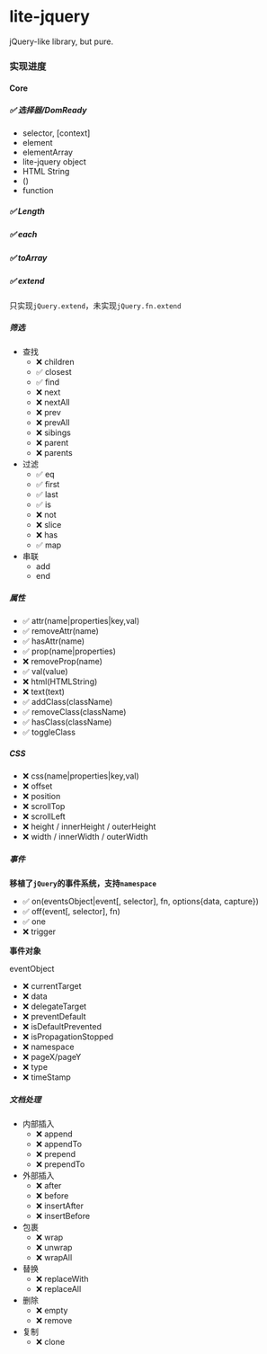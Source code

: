 # lite-jquery
jQuery-like library, but pure.

### 实现进度

#### Core

##### ✅ 选择器/DomReady

 - selector, [context]
 - element
 - elementArray
 - lite-jquery object
 - HTML String
 - ()
 - function

##### ✅ Length
##### ✅ each
##### ✅ toArray
##### ✅ extend
  只实现`jQuery.extend`，未实现`jQuery.fn.extend`

##### 筛选

 - 查找
   * ❌ children
   * ✅ closest
   * ✅ find
   * ❌ next
   * ❌ nextAll
   * ❌ prev
   * ❌ prevAll
   * ❌ sibings
   * ❌ parent
   * ❌ parents
 - 过滤
   * ✅ eq
   * ✅ first
   * ✅ last
   * ✅ is
   * ❌ not
   * ❌ slice
   * ❌ has
   * ✅ map
 - 串联
   * add
   * end

##### 属性

 - ✅ attr(name|properties|key,val)
 - ✅ removeAttr(name)
 - ✅ hasAttr(name)
 - ✅ prop(name|properties)
 - ❌ removeProp(name)
 - ✅ val(value)
 - ❌ html(HTMLString)
 - ❌ text(text)
 - ✅ addClass(className)
 - ✅ removeClass(className)
 - ✅ hasClass(className)
 - ✅ toggleClass

##### CSS

 - ❌ css(name|properties|key,val)
 - ❌ offset
 - ❌ position
 - ❌ scrollTop
 - ❌ scrollLeft
 - ❌ height / innerHeight / outerHeight
 - ❌ width / innerWidth / outerWidth

##### 事件

 **移植了`jQuery`的事件系统，支持`namespace`**

 - ✅ on(eventsObject|event[, selector], fn, options{data, capture})
 - ✅ off(event[, selector], fn)
 - ✅ one
 - ❌ trigger

**事件对象**

 eventObject
   - ❌ currentTarget
   - ❌ data
   - ❌ delegateTarget
   - ❌ preventDefault
   - ❌ isDefaultPrevented
   - ❌ isPropagationStopped
   - ❌ namespace
   - ❌ pageX/pageY
   - ❌ type
   - ❌ timeStamp

##### 文档处理

 - 内部插入
    * ❌ append
    * ❌ appendTo
    * ❌ prepend
    * ❌ prependTo
 - 外部插入
    * ❌ after
    * ❌ before
    * ❌ insertAfter
    * ❌ insertBefore
 - 包裹
    * ❌ wrap
    * ❌ unwrap
    * ❌ wrapAll
 - 替换
    * ❌ replaceWith
    * ❌ replaceAll
 - 删除
    * ❌ empty
    * ❌ remove
 - 复制
    * ❌ clone
